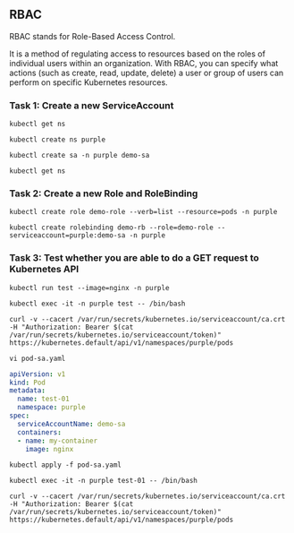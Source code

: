 ## RBAC

RBAC stands for Role-Based Access Control. 

It is a method of regulating access to resources based on the roles of individual users within an organization. With RBAC, you can specify what actions (such as create, read, update, delete) a user or group of users can perform on specific Kubernetes resources.

### Task 1: Create a new ServiceAccount
```
kubectl get ns
```
```
kubectl create ns purple

```
```
kubectl create sa -n purple demo-sa 
```
```
kubectl get ns
```

### Task 2: Create a new Role and RoleBinding 
```
kubectl create role demo-role --verb=list --resource=pods -n purple
```
```
kubectl create rolebinding demo-rb --role=demo-role --serviceaccount=purple:demo-sa -n purple
```

### Task 3: Test whether you are able to do a GET request to Kubernetes API 
```
kubectl run test --image=nginx -n purple
```
```
kubectl exec -it -n purple test -- /bin/bash 
```
```
curl -v --cacert /var/run/secrets/kubernetes.io/serviceaccount/ca.crt -H "Authorization: Bearer $(cat /var/run/secrets/kubernetes.io/serviceaccount/token)" https://kubernetes.default/api/v1/namespaces/purple/pods 
```
```
vi pod-sa.yaml
```
```yaml
apiVersion: v1
kind: Pod
metadata:
  name: test-01
  namespace: purple
spec:
  serviceAccountName: demo-sa
  containers:
  - name: my-container
    image: nginx
```
```
kubectl apply -f pod-sa.yaml
```
```
kubectl exec -it -n purple test-01 -- /bin/bash 
```
```
curl -v --cacert /var/run/secrets/kubernetes.io/serviceaccount/ca.crt -H "Authorization: Bearer $(cat /var/run/secrets/kubernetes.io/serviceaccount/token)" https://kubernetes.default/api/v1/namespaces/purple/pods 
```

